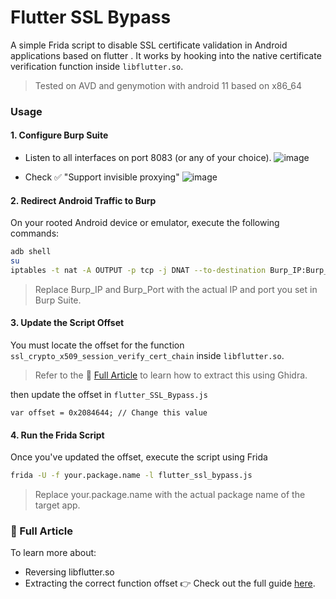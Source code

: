 # Flutter SSL Bypass

A simple Frida script to disable SSL certificate validation in Android applications based on flutter . It works by hooking into the native certificate verification function inside `libflutter.so`.

> Tested on AVD and genymotion with android 11 based on x86_64
### Usage
#### 1. Configure Burp Suite
- Listen to all interfaces on port 8083 (or any of your choice).
![image](https://github.com/user-attachments/assets/9d7aee04-1b88-4912-9d23-2845034c759e)

- Check ✅ "Support invisible proxying"
![image](https://github.com/user-attachments/assets/4e179ccb-5a4d-4baf-b7f1-d89c75be745a)
#### 2. Redirect Android Traffic to Burp
On your rooted Android device or emulator, execute the following commands:
```bash
adb shell
su
iptables -t nat -A OUTPUT -p tcp -j DNAT --to-destination Burp_IP:Burp_Port
```
> Replace Burp_IP and Burp_Port with the actual IP and port you set in Burp Suite.
#### 3. Update the Script Offset
You must locate the offset for the function `ssl_crypto_x509_session_verify_cert_chain` inside `libflutter.so`. 
> Refer to the 📖 [Full Article](https://m4kr0x.medium.com/flutter-tls-bypass-how-to-intercept-https-traffic-when-all-other-frida-scripts-fail-bd3d04489088) to learn how to extract this using Ghidra.

then update the offset in `flutter_SSL_Bypass.js`
```
var offset = 0x2084644; // Change this value
```
#### 4. Run the Frida Script
Once you've updated the offset, execute the script using Frida 
```bash
frida -U -f your.package.name -l flutter_ssl_bypass.js
```
> Replace your.package.name with the actual package name of the target app.



### 📖 Full Article
To learn more about:
- Reversing libflutter.so
- Extracting the correct function offset
👉 Check out the full guide [here](https://m4kr0x.medium.com/flutter-tls-bypass-how-to-intercept-https-traffic-when-all-other-frida-scripts-fail-bd3d04489088).



